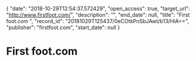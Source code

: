 {
  "date": "2018-10-29T12:54:37.572429", 
  "open_access": true, 
  "target_url": "http://www.firstfoot.com/", 
  "description": "", 
  "end_date": null, 
  "title": "First foot.com ", 
  "record_id": "20181029T125437/0eCOtkPnSbJAwt/b13/HiA==", 
  "publisher": "firstfoot.com", 
  "start_date": null
}

# First foot.com 


